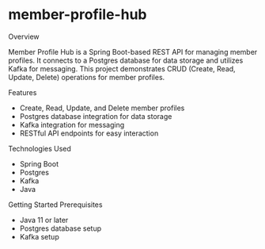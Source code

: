 # member-profile-hub
Overview

Member Profile Hub is a Spring Boot-based REST API for managing member profiles. It connects to a Postgres database for data storage and utilizes Kafka for messaging. This project demonstrates CRUD (Create, Read, Update, Delete) operations for member profiles.

Features
- Create, Read, Update, and Delete member profiles
- Postgres database integration for data storage
- Kafka integration for messaging
- RESTful API endpoints for easy interaction

Technologies Used
- Spring Boot
- Postgres
- Kafka
- Java

Getting Started
Prerequisites
- Java 11 or later
- Postgres database setup
- Kafka setup
